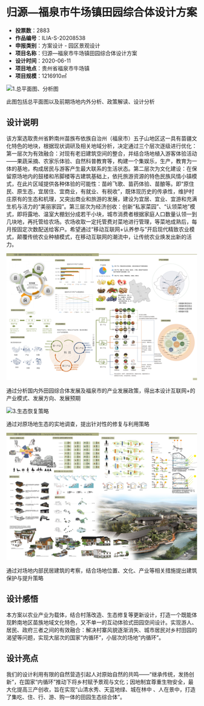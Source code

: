 # 归源—福泉市牛场镇田园综合体设计方案 
- **投票数**：2883
- **作品编号**：ILIA-S-20208538
- **申报类别**：方案设计 - 园区景观设计
- **项目名称**：归源—福泉市牛场镇田园综合体设计方案
- **设计时间**：2020-06-11
- **项目地点**：贵州省福泉市牛场镇
- **项目规模**：1216910㎡

![1.总平面图、分析图](f931289c390f898f87289d00677296b2.jpg)

此图包括总平面图以及前期场地内外分析、政策解读、设计分析
## 设计说明

该方案选取贵州省黔南州苗族布依族自治州（福泉市）五子山地区这一具有苗疆文化特色的地块，根据现状调研及相关地域分析，决定通过三个层次逐级进行优化：第一层次为有效融合：对现有老旧建筑空间的整合，并结合场地植入游客体验活动——果蔬采摘、农家乐体验、自然科普教育等，构建一个集娱乐，生产，教育为一体的基地，构成居民与游客产生最大联系的生活状态。第二层次为文化建设：在保留原场地内的鼓楼和吊脚楼等古建筑基础上，依托旅游资源的特色民族风情小镇模式，在此片区域提供各种体验的可能性：苗岭飞歌、苗药体验、苗酿等。即“原住民、原生态，宜居住、宜商业，有就业、有税收”，既体现历史的传承性，维护村庄原有的生态和机理，又突出商业和旅游的发展，建设为宜居、宜业、宜游和充满生机与活力的“美丽家园”。第三层次为经济创收：创新“私家菜园”、“认领菜地”模式，即将露地、温室大棚划分成若干小块，城市消费者根据家庭人口数量认领一到几块地，再托管给农场。农场收取一定托管费对菜地进行管理，等菜地成熟后，每月按固定次数配送给客户。希望通过“移动互联网+认养参与”开启现代精致农业模式，颠覆传统农业种植模式，在移动互联网的潮流中，让传统农业焕发出新的活力。

![2.产业发展策略](9a24c89c7a8fb2a7e402a8b63176615e.jpg)

通过分析国内外田园综合体发展及福泉市的产业发展政策，得出本设计互联网+的产业模式、发展方向、发展预期

![3.生态恢复策略](9bcd0db27e34168638b24db4e9f66e91.jpg)

通过对原场地生态的实地调查，提出针对性的修复与利用策略

![4.建筑保护与提升策略](d2e58128a5e0d7d292148594b6e1f65a.jpg)

通过对场地内部民居建筑的考察，结合场地位置、文化、产业等相关措施提出建筑保护与提升策略
## 设计感悟

本方案以农业产业为载体，结合村落改造、生态修复等更新设计，打造一个既能体现黔南地区苗族地域文化特色，又不单一的互动体验式田园空间设计。实现游人、居民、政府三者之间的有效融合：解决村寨风貌逐渐消失、城市居民对乡村田园的渴望等问题，实现大层次的国家“内循环”，小层次的场地“内循环”。
## 设计亮点

我们的设计利用有限的自然营造引起人对原始自然的共鸣——“继承传统，发扬创新”，在国家“内循环”推动下将乡村赋予景观与文化；因地制宜尊重生物安全，最大化提高三产创收，旨在实现“山清水秀、天蓝地绿、城在林中 、人在景中，打造了集吃、住、行、游、购一体的田园生态综合体”。
